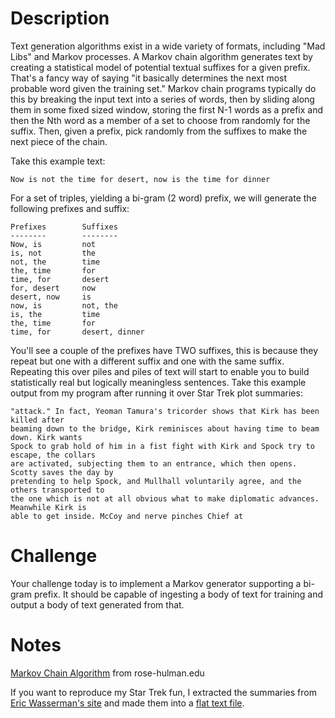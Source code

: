 # Description

Text generation algorithms exist in a wide variety of formats, including "Mad Libs" and Markov processes. A Markov chain algorithm generates text by creating a statistical model of potential textual suffixes for a given prefix. That's a fancy way of saying "it basically determines the next most probable word given the training set." Markov chain programs typically do this by breaking the input text into a series of words, then by sliding along them in some fixed sized window, storing the first N-1 words as a prefix and then the Nth word as a member of a set to choose from randomly for the suffix. Then, given a prefix, pick randomly from the suffixes to make the next piece of the chain. 

Take this example text:

    Now is not the time for desert, now is the time for dinner 

For a set of triples, yielding a bi-gram (2 word) prefix, we will generate the following prefixes and suffix:

    Prefixes        Suffixes
    --------        --------
    Now, is         not
    is, not         the
    not, the        time
    the, time       for
    time, for       desert
    for, desert     now
    desert, now     is
    now, is         not, the  
    is, the         time
    the, time       for
    time, for       desert, dinner

You'll see a couple of the prefixes have TWO suffixes, this is because they repeat but one with a different suffix and one with the same suffix. Repeating this over piles and piles of text will start to enable you to build statistically real but logically meaningless sentences. Take this example output from my program after running it over Star Trek plot summaries:

    "attack." In fact, Yeoman Tamura's tricorder shows that Kirk has been killed after
    beaming down to the bridge, Kirk reminisces about having time to beam down. Kirk wants
    Spock to grab hold of him in a fist fight with Kirk and Spock try to escape, the collars
    are activated, subjecting them to an entrance, which then opens. Scotty saves the day by
    pretending to help Spock, and Mullhall voluntarily agree, and the others transported to
    the one which is not at all obvious what to make diplomatic advances. Meanwhile Kirk is
    able to get inside. McCoy and nerve pinches Chief at

# Challenge

Your challenge today is to implement a Markov generator supporting a bi-gram prefix. It should be capable of ingesting a body of text for training and output a body of text generated from that. 

# Notes

[Markov Chain Algorithm](http://www.rose-hulman.edu/Users/faculty/young/CS-Classes/csse220/200820/web/Programs/Markov/markov.html) from rose-hulman.edu

If you want to reproduce my Star Trek fun, I extracted the summaries from [Eric Wasserman's site](http://www.ericweisstein.com/fun/startrek/) and made them into a [flat text file](https://drive.google.com/file/d/0B3rX15hRO_71NEt0cl8tcWMxNnM/view?usp=sharing). 
